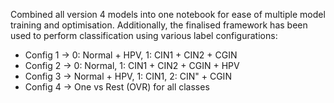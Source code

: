 Combined all version 4 models into one notebook for ease of multiple model training and optimisation. Additionally, the finalised framework has been used to perform classification using various label configurations:
- Config 1 -> 0: Normal + HPV, 1: CIN1 + CIN2 + CGIN
- Config 2 -> 0: Normal, 1: CIN1 + CIN2 + CGIN + HPV
- Config 3 -> Normal + HPV, 1: CIN1, 2: CIN" + CGIN
- Config 4 -> One vs Rest (OVR) for all classes
